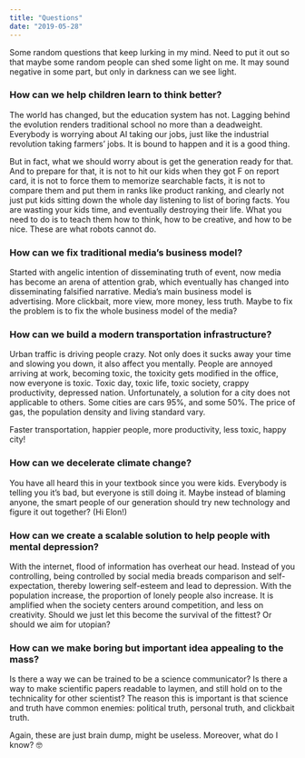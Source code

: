 ```yaml
---
title: "Questions"
date: "2019-05-28"
---
```


Some random questions that keep lurking in my mind. Need to put it out so that maybe some random people can shed some light on me. It may sound negative in some part, but only in darkness can we see light.

### How can we help children learn to think better?
The world has changed, but the education system has not. Lagging behind the evolution renders traditional school no more than a deadweight. Everybody is worrying about AI taking our jobs, just like the industrial revolution taking farmers’ jobs. It is bound to happen and it is a good thing.

But in fact, what we should worry about is get the generation ready for that. And to prepare for that, it is not to hit our kids when they got F on report card, it is not to force them to memorize searchable facts, it is not to compare them and put them in ranks like product ranking, and clearly not just put kids sitting down the whole day listening to list of boring facts. You are wasting your kids time, and eventually destroying their life. What you need to do is to teach them how to think, how to be creative, and how to be nice. These are what robots cannot do.

### How can we fix traditional media’s business model?

Started with angelic intention of disseminating truth of event, now media has become an arena of attention grab, which eventually has changed into disseminating falsified narrative. Media’s main business model is advertising. More clickbait, more view, more money, less truth. Maybe to fix the problem is to fix the whole business model of the media?

### How can we build a modern transportation infrastructure?
Urban traffic is driving people crazy. Not only does it sucks away your time and slowing you down, it also affect you mentally. People are annoyed arriving at work, becoming toxic, the toxicity gets modified in the office, now everyone is toxic. Toxic day, toxic life, toxic society, crappy productivity, depressed nation. Unfortunately, a solution for a city does not applicable to others. Some cities are cars 95%, and some 50%. The price of gas, the population density and living standard vary.

Faster transportation, happier people, more productivity, less toxic, happy city!

### How can we decelerate climate change?
You have all heard this in your textbook since you were kids. Everybody is telling you it’s bad, but everyone is still doing it. Maybe instead of blaming anyone, the smart people of our generation should try new technology and figure it out together? (Hi Elon!)

### How can we create a scalable solution to help people with mental depression?
With the internet, flood of information has overheat our head. Instead of you controlling, being controlled by social media breads comparison and self-expectation, thereby lowering self-esteem and lead to depression. With the population increase, the proportion of lonely people also increase. It is amplified when the society centers around competition, and less on creativity. Should we just let this become the survival of the fittest? Or should we aim for utopian?

### How can we make boring but important idea appealing to the mass?
Is there a way we can be trained to be a science communicator? Is there a way to make scientific papers readable to laymen, and still hold on to the technicality for other scientist? The reason this is important is that science and truth have common enemies: political truth, personal truth, and clickbait truth.

Again, these are just brain dump, might be useless. Moreover, what do I know? 🤓